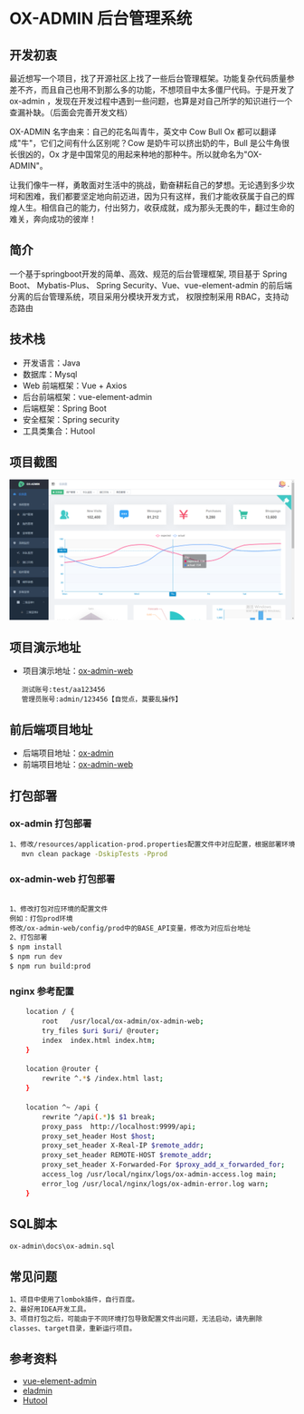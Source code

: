 # OX-ADMIN 后台管理系统
## 开发初衷
最近想写一个项目，找了开源社区上找了一些后台管理框架。功能复杂代码质量参差不齐，而且自己也用不到那么多的功能，不想项目中太多僵尸代码。于是开发了 ox-admin ，发现在开发过程中遇到一些问题，也算是对自己所学的知识进行一个查漏补缺。（后面会完善开发文档）

OX-ADMIN 名字由来：自己的花名叫青牛，英文中 Cow Bull Ox 都可以翻译成"牛"，它们之间有什么区别呢？Cow 是奶牛可以挤出奶的牛，Bull 是公牛角很长很凶的，Ox 才是中国常见的用起来种地的那种牛。所以就命名为"OX-ADMIN"。

让我们像牛一样，勇敢面对生活中的挑战，勤奋耕耘自己的梦想。无论遇到多少坎坷和困难，我们都要坚定地向前迈进，因为只有这样，我们才能收获属于自己的辉煌人生。相信自己的能力，付出努力，收获成就，成为那头无畏的牛，翻过生命的难关，奔向成功的彼岸！
## 简介
一个基于springboot开发的简单、高效、规范的后台管理框架, 项目基于 Spring Boot、 Mybatis-Plus、 Spring Security、Vue、vue-element-admin
的前后端分离的后台管理系统，项目采用分模块开发方式， 权限控制采用 RBAC，支持动态路由

## 技术栈
- 开发语言：Java
- 数据库：Mysql
- Web 前端框架：Vue + Axios
- 后台前端框架：vue-element-admin
- 后端框架：Spring Boot
- 安全框架：Spring security
- 工具类集合：Hutool

## 项目截图
![输入图片说明](https://github.com/java668/ox-admin/blob/main/docs/images/1683383586326.jpg?raw=true
 "微信图片_20190422175210.png")

## 项目演示地址
- 项目演示地址：[ox-admin-web](http://oxadmin.java668.com)
```
   测试账号:test/aa123456
   管理员账号:admin/123456【自觉点，莫要乱操作】
```

## 前后端项目地址
- 后端项目地址：[ox-admin](https://github.com/java668/ox-admin)
- 前端项目地址：[ox-admin-web](https://github.com/java668/ox-admin-web)

## 打包部署
### ox-admin 打包部署
```sh
1、修改/resources/application-prod.properties配置文件中对应配置，根据部署环境不同，切换配置文件
   mvn clean package -DskipTests -Pprod 
```

### ox-admin-web 打包部署
```sh

1、修改打包对应环境的配置文件
例如：打包prod环境
修改/ox-admin-web/config/prod中的BASE_API变量，修改为对应后台地址
2、打包部署
$ npm install
$ npm run dev
$ npm run build:prod
```

### nginx 参考配置
```sh
    location / {
        root   /usr/local/ox-admin/ox-admin-web;
        try_files $uri $uri/ @router;
        index  index.html index.htm;
    }
    
    location @router {
        rewrite ^.*$ /index.html last;
    }
    
    location ^~ /api {
        rewrite ^/api(.*)$ $1 break;
        proxy_pass  http://localhost:9999/api;
        proxy_set_header Host $host;
        proxy_set_header X-Real-IP $remote_addr;
        proxy_set_header REMOTE-HOST $remote_addr;
        proxy_set_header X-Forwarded-For $proxy_add_x_forwarded_for;
        access_log /usr/local/nginx/logs/ox-admin-access.log main;
        error_log /usr/local/nginx/logs/ox-admin-error.log warn;
    }

```

## SQL脚本
```
ox-admin\docs\ox-admin.sql
```
## 常见问题
```
1、项目中使用了lombok插件，自行百度。
2、最好用IDEA开发工具。
3、项目打包之后，可能由于不同环境打包导致配置文件出问题，无法启动，请先删除classes、target目录，重新运行项目。
```
## 参考资料
  - [vue-element-admin](https://github.com/PanJiaChen/vue-element-admin)
  - [eladmin](https://github.com/elunez/eladmin)
  - [Hutool](https://gitee.com/loolly/hutool)

